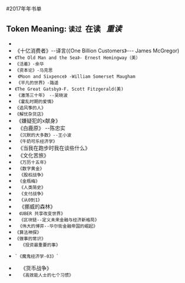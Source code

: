 #2017年年书单

## Token Meaning: `读过`  **在读**   *重读*

* 
* 《十亿消费者》--译言(《One Billion Customers》--- James McGregor)
* `《The Old Man and the Sea》- Ernest Hemingway（美）`
*   `《活着》-余华`
*   `《资本论》-马克思`
*   `《Moon and Sixpence》 -William Somerset Maugham`
*  `《平凡的世界》-路遥`
*  `《The Great Gatsby》-F. Scott Fitzgerald(美)`
*  `《激荡三十年》　--吴晓波`
*  `《霍乱时期的爱情》`
* `《追风筝的人》`
* `《解忧杂货店》`
*  《嫌疑犯的x献身》
*   《白鹿原》 --陈忠实
*   `《沉默的大多数》--王小波`
*   `《牛奶可乐经济学》`
*   《当我在跑步时我在谈些什么》
*   《文化苦旅》
*   `《万历十五年》`
*   `《数字黄金》`
*    `《股权战争》`
*   `《金瓶梅》`
*    `《人类简史》`
*    `《支付战争》`
*    `《从0到1》`
*    《挪威的森林》
*    `《UBER 共享改变世界》`
*    `《区块链--定义未来金融与经济新格局》`
*   `《伟大的博弈--华尔街金融帝国的崛起》`
*    `《算法神探》`
*    `《做事的常识》`
*     `《投资最重要的事》`
*     `《魔鬼经济学-03》`
*     《货币战争》
*     `《高效能人士的七个习惯》`
